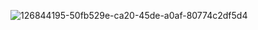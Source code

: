 ![126844195-50fb529e-ca20-45de-a0af-80774c2df5d4](https://user-images.githubusercontent.com/87953779/126920817-15af8f04-1290-4d9e-bd17-a7cc5cc9659f.jpg)



